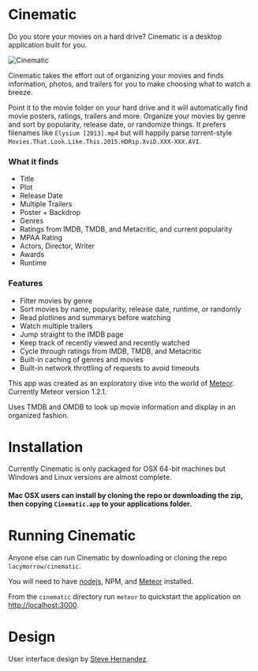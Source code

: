 Cinematic
===========

Do you store your movies on a hard drive? Cinematic is a desktop application built for you.

![Cinematic](http://lacymorrow.com/images/cinematic.gif)

Cinematic takes the effort out of organizing your movies and finds information, photos, and trailers for you to make choosing what to watch a breeze.

Point it to the movie folder on your hard drive and it will automatically find movie posters, ratings, trailers and more. Organize your movies by genre and sort by popularity, release date, or randomize things. It prefers filenames like `Elysium [2013].mp4` but will happily parse torrent-style `Movies.That.Look.Like.This.2015.HDRip.XviD.XXX-XXX.AVI`.

### What it finds

* Title
* Plot
* Release Date
* Multiple Trailers
* Poster + Backdrop
* Genres
* Ratings from IMDB, TMDB, and Metacritic, and current popularity
* MPAA Rating
* Actors, Director, Writer
* Awards
* Runtime

### Features

* Filter movies by genre
* Sort movies by name, popularity, release date, runtime, or randomly
* Read plotlines and summarys before watching
* Watch multiple trailers
* Jump straight to the IMDB page
* Keep track of recently viewed and recently watched
* Cycle through ratings from IMDB, TMDB, and Metacritic
* Built-in caching of genres and movies
* Built-in network throttling of requests to avoid timeouts

This app was created as an exploratory dive into the world of [Meteor](http://meteor.com). Currently Meteor version 1.2.1.

Uses TMDB and OMDB to look up movie information and display in an organized fashion.

# Installation

Currently Cinematic is only packaged for OSX 64-bit machines but Windows and Linux versions are almost complete.

#### Mac OSX users can install by cloning the repo or downloading the zip, then copying `Cinematic.app` to your applications folder.


# Running Cinematic

Anyone else can run Cinematic by downloading or cloning the repo `lacymorrow/cinematic`. 

You will need to have [nodejs](http://nodejs.org), NPM, and [Meteor](https://www.meteor.com/install) installed.

From the `cinematic` directory run `meteor` to quickstart the application on [http://localhost:3000](http://localhost:3000).



# Design
User interface design by [Steve Hernandez](http://slhernandez.com/2013/09/10/Movie-App/).
